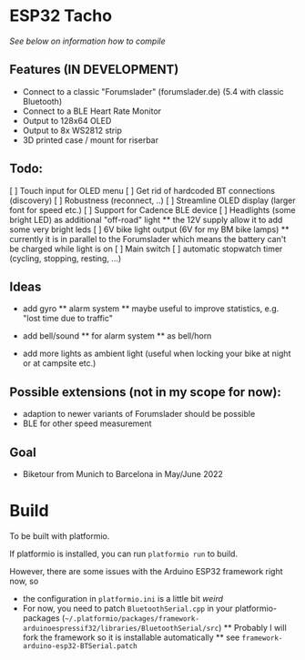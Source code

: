 # ESP32 Tacho

_See below on information how to compile_

## Features (IN DEVELOPMENT)

* Connect to a classic "Forumslader" (forumslader.de) (5.4 with classic Bluetooth)
* Connect to a BLE Heart Rate Monitor
* Output to 128x64 OLED
* Output to 8x WS2812 strip
* 3D printed case / mount for riserbar

## Todo:

[ ] Touch input for OLED menu
[ ] Get rid of hardcoded BT connections (discovery)
[ ] Robustness (reconnect, ..)
[ ] Streamline OLED display (larger font for speed etc.)
[ ] Support for  Cadence BLE device
[ ] Headlights (some bright LED) as additional "off-road" light
** the 12V supply allow it to add some very bright leds
[ ] 6V bike light output (6V for my BM bike lamps)
** currently it is in parallel to the Forumslader which means the battery can't be charged while light is on
[ ] Main switch
[ ] automatic stopwatch timer (cycling, stopping, resting, ...)

## Ideas

* add gyro
** alarm system
** maybe useful to improve statistics, e.g. "lost time due to traffic"

* add bell/sound
** for alarm system
** as bell/horn

* add more lights as ambient light (useful when locking your bike at night or at campsite etc.)

## Possible extensions (not in my scope for now):

* adaption to newer variants of Forumslader should be possible
* BLE for other speed measurement

## Goal

* Biketour from Munich to Barcelona in May/June 2022


# Build

To be built with platformio.

If platformio is installed, you can run `platformio run` to build.

However, there are some issues with the Arduino ESP32 framework right now, so

* the configuration in `platformio.ini` is a little bit _weird_
* For now, you need to patch `BluetoothSerial.cpp` in your platformio-packages (`~/.platformio/packages/framework-arduinoespressif32/libraries/BluetoothSerial/src`)
** Probably I will fork the framework so it is installable automatically
** see `framework-arduino-esp32-BTSerial.patch`